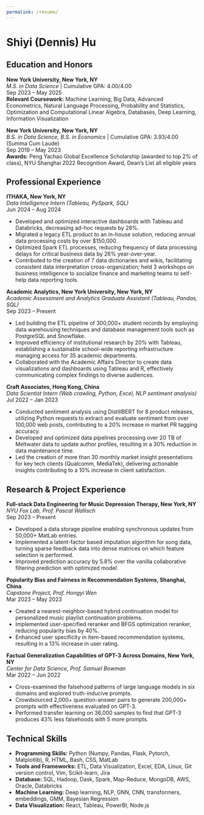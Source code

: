 ```yaml
---
permalink: /resume/
---
```



# Shiyi (Dennis) Hu

## Education and Honors

**New York University, New York, NY**  
*M.S. in Data Science* | Cumulative GPA: 4.00/4.00  
Sep 2023 – May 2025  
**Relevant Coursework:** Machine Learning, Big Data, Advanced Econometrics, Natural Language Processing, Probability and Statistics, Optimization and Computational Linear Algebra, Databases, Deep Learning, Information Visualization

**New York University, New York, NY**  
*B.S. in Data Science, B.S. in Economics* | Cumulative GPA: 3.93/4.00 (Summa Cum Laude)  
Sep 2019 – May 2023  
**Awards:** Peng Yachao Global Excellence Scholarship (awarded to top 2% of class), NYU Shanghai 2022 Recognition Award, Dean’s List all eligible years

## Professional Experience

**ITHAKA, New York, NY**  
*Data Intelligence Intern (Tableau, PySpark, SQL)*  
Jun 2024 – Aug 2024  
- Developed and optimized interactive dashboards with Tableau and Databricks, decreasing ad-hoc requests by 28%.
- Migrated a legacy ETL product to an in-house solution, reducing annual data processing costs by over $150,000.
- Optimized Spark ETL processes, reducing frequency of data processing delays for critical business data by 26% year-over-year.
- Contributed to the creation of 7 data dictionaries and wikis, facilitating consistent data interpretation cross-organization; held 3 workshops on business intelligence to socialize finance and marketing teams to self-help data reporting tools.

**Academic Analytics, New York University, New York, NY**  
*Academic Assessment and Analytics Graduate Assistant (Tableau, Pandas, SQL)*  
Sep 2023 – Present  
- Led building the ETL pipeline of 300,000+ student records by employing data warehousing techniques and database management tools such as PostgreSQL and Snowflake.
- Improved efficiency of institutional research by 20% with Tableau, establishing a sustainable school-wide reporting infrastructure managing access for 35 academic departments.
- Collaborated with the Academic Affairs Director to create data visualizations and dashboards using Tableau and R, effectively communicating complex findings to diverse audiences.

**Craft Associates, Hong Kong, China**  
*Data Scientist Intern (Web crawling, Python, Excel, NLP sentiment analysis)*  
Jul 2022 – Jan 2023  
- Conducted sentiment analysis using DistillBERT for 8 product releases, utilizing Python requests to extract and evaluate sentiment from over 100,000 web posts, contributing to a 20% increase in market PR tagging accuracy.
- Developed and optimized data pipelines processing over 20 TB of Meltwater data to update author profiles, resulting in a 30% reduction in data maintenance time.
- Led the creation of more than 30 monthly market insight presentations for key tech clients (Qualcomm, MediaTek), delivering actionable insights contributing to a 10% increase in client satisfaction.

## Research & Project Experience

**Full-stack Data Engineering for Music Depression Therapy, New York, NY**  
*NYU Fox Lab, Prof. Pascal Wallisch*  
Sep 2023 – Present  
- Developed a data storage pipeline enabling synchronous updates from 50,000+ MatLab entries.
- Implemented a latent-factor based imputation algorithm for song data, turning sparse feedback data into dense matrices on which feature selection is performed.
- Improved prediction accuracy by 5.8% over the vanilla collaborative filtering prediction with optimized model.

**Popularity Bias and Fairness in Recommendation Systems, Shanghai, China**  
*Capstone Project, Prof. Hongyi Wen*  
Mar 2023 – May 2023  
- Created a nearest-neighbor-based hybrid continuation model for personalized music playlist continuation problems.
- Implemented user-specified reranker and BFGS optimization reranker, reducing popularity bias by 40%.
- Enhanced user specificity in item-based recommendation systems, resulting in a 13% increase in user rating.

**Factual Generalization Capabilities of GPT-3 Across Domains, New York, NY**  
*Center for Data Science, Prof. Samuel Bowman*  
Mar 2022 – Jun 2022  
- Cross-examined the falsehood patterns of large language models in six domains and explored truth-inducive prompts.
- Crowdsourced 2,000+ question-answer pairs to generate 200,000+ prompts with effectiveness evaluated on GPT-3.
- Performed transfer learning on 36,000 samples to find that GPT-3 produces 43% less falsehoods with 5 more prompts.

## Technical Skills

- **Programming Skills:** Python (Numpy, Pandas, Flask, Pytorch, Matplotlib), R, HTML, Bash, CSS, MatLab
- **Tools and Frameworks:** ETL, Data Visualization, Excel, EDA, Linux, Git version control, Vim, Scikit-learn, Jira
- **Database:** SQL, Hadoop, Dask, Spark, Map-Reduce, MongoDB, AWS, Oracle, Databricks
- **Machine Learning:** Deep learning, NLP, GNN, CNN, transformers, embeddings, GMM, Bayesian Regression
- **Data Visualization:** React, Tableau, PowerBI, Node.js



